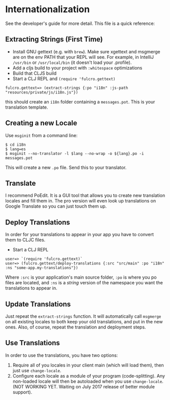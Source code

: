 # Internationalization

See the developer's guide for more detail. This file is a quick
reference:

## Extracting Strings (First Time)

- Install GNU gettext (e.g. with `brew`). Make sure xgettext and msgmerge are on the env PATH that your REPL will see. For example,
in IntelliJ `/usr/bin` or `/usr/local/bin` (it doesn't load your .profile).
- Add a cljs build to your project with `:whitespace` optimizations
- Build that CLJS build
- Start a CLJ REPL and `(require 'fulcro.gettext)`

```
fulcro.gettext=> (extract-strings {:po "i18n" :js-path "resources/private/js/i18n.js"})
```

this should create an `i18n` folder containing a `messages.pot`. This is
your translation template.

## Creating a new Locale

Use `msginit` from a command line:

```
$ cd i18n
$ lang=es
$ msginit --no-translator -l $lang --no-wrap -o ${lang}.po -i messages.pot
```

This will create a new `.po` file. Send this to your translator.

## Translate

I recommend PoEdit. It is a GUI tool that allows you to create new translation locales and fill them in. The
pro version will even look up translations on Google Translate so you can just touch them up.

## Deploy Translations

In order for your translations to appear in your app you have to convert them to CLJC files.

- Start a CLJ REPL

```
user=> `(require 'fulcro.gettext)`
user=> (fulcro.gettext/deploy-translations {:src "src/main" :po "i18n" :ns "some-app.my-translations"})
```

Where `:src` is your application's main source folder, `:po` is where you po files are located, and `:ns` is a
*string* version of the namespace you want the translations to appear in.

## Update Translations

Just repeat the `extract-strings` function. It will automatically call `msgmerge` on all
existing locales to both keep your old translations, and put in the new ones. Also, of course,
repeat the translation and deployment steps.

## Use Translations

In order to use the translations, you have two options:

1. Require all of you locales in your client main (which will load them), then just use `change-locale`.
2. Configure each locale as a module of your program (code-splitting). Any non-loaded locale will then
be autoloaded when you use `change-locale`. (NOT WORKING YET. Waiting on July 2017 release of better
module support).

